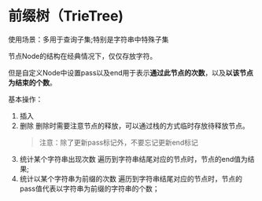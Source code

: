# 前缀树（TrieTree)
使用场景：多用于查询子集;特别是字符串中特殊子集

节点Node的结构在经典情况下，仅仅存放字符。

但是自定义Node中设置pass以及end用于表示**通过此节点的次数**，以及**以该节点为结束的个数**。

基本操作：
1. 插入
2. 删除
   删除时需要注意节点的释放，可以通过栈的方式临时存放待释放节点。
   > 注意：除了更新pass标记外，不要忘记更新end标记
3. 统计某个字符串出现次数
   遍历到字符串结尾对应的节点时，节点的end值为结果;
4. 统计以某个字符串为前缀的次数
   遍历到字符串结尾对应的节点时，节点的pass值代表以字符串为前缀的字符串的个数；

